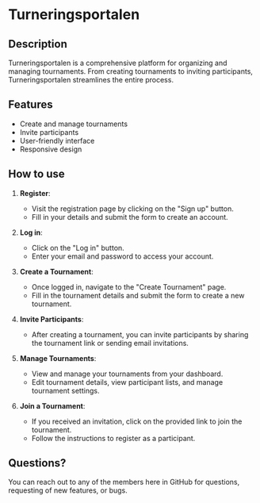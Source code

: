 # Turneringsportalen

## Description
Turneringsportalen is a comprehensive platform for organizing and managing tournaments. From creating tournaments to inviting participants, Turneringsportalen streamlines the entire process.

## Features
- Create and manage tournaments
- Invite participants
- User-friendly interface
- Responsive design

## How to use
1. **Register**:
   - Visit the registration page by clicking on the "Sign up" button.
   - Fill in your details and submit the form to create an account.

2. **Log in**:
   - Click on the "Log in" button.
   - Enter your email and password to access your account.

3. **Create a Tournament**:
   - Once logged in, navigate to the "Create Tournament" page.
   - Fill in the tournament details and submit the form to create a new tournament.

4. **Invite Participants**:
   - After creating a tournament, you can invite participants by sharing the tournament link or sending email invitations.

5. **Manage Tournaments**:
   - View and manage your tournaments from your dashboard.
   - Edit tournament details, view participant lists, and manage tournament settings.

6. **Join a Tournament**:
   - If you received an invitation, click on the provided link to join the tournament.
   - Follow the instructions to register as a participant.

## Questions?
You can reach out to any of the members here in GitHub for questions, requesting of new features, or bugs.